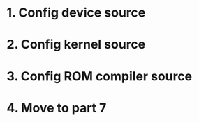 # 1. Config device source



# 2. Config kernel source



# 3. Config ROM compiler source

# 4. Move to part 7
